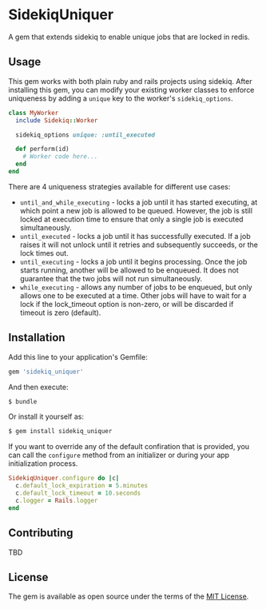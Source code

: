 # SidekiqUniquer
A gem that extends sidekiq to enable unique jobs that are locked in redis.

## Usage
This gem works with both plain ruby and rails projects using sidekiq. After installing this gem, you can modify your existing worker classes to enforce uniqueness by adding a `unique` key to the worker's `sidekiq_options`.

```ruby
class MyWorker
  include Sidekiq::Worker

  sidekiq_options unique: :until_executed

  def perform(id)
    # Worker code here...
  end
end
```

There are 4 uniqueness strategies available for different use cases:

* `until_and_while_executing` - locks a job until it has started executing, at which point a new job is allowed to be queued. However, the job is still locked at execution time to ensure that only a single job is executed simultaneously.
* `until_executed` - locks a job until it has successfully executed. If a job raises it will not unlock until it retries and subsequently succeeds, or the lock times out.
* `until_executing` - locks a job until it begins processing. Once the job starts running, another will be allowed to be enqueued. It does not guarantee that the two jobs will not run simultaneously.
* `while_executing` - allows any number of jobs to be enqueued, but only allows one to be executed at a time. Other jobs will have to wait for a lock if the lock_timeout option is non-zero, or will be discarded if timeout is zero (default).

## Installation
Add this line to your application's Gemfile:

```ruby
gem 'sidekiq_uniquer'
```

And then execute:
```bash
$ bundle
```

Or install it yourself as:
```bash
$ gem install sidekiq_uniquer
```

If you want to override any of the default confiration that is provided, you can call the `configure` method from an initializer or during your app initialization process.

```ruby
SidekiqUniquer.configure do |c|
  c.default_lock_expiration = 5.minutes
  c.default_lock_timeout = 10.seconds
  c.logger = Rails.logger
end
```

## Contributing
TBD

## License
The gem is available as open source under the terms of the [MIT License](http://opensource.org/licenses/MIT).
